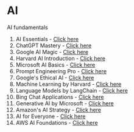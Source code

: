 # AI
AI fundamentals

 1. AI Essentials - [Click here](lnkd.in/dyEt4DGt)
 2. ChatGPT Mastery - [Click here](lnkd.in/eiRtk-6q)
 3. Google AI Magic - [Click here](lnkd.in/eBQXfBe9)
 4. Harvard AI Introduction - [Click here](lnkd.in/eu4mZaAG)
 5. Microsoft AI Basics - [Click here](lnkd.in/eYNWzXUX)
 6. Prompt Engineering Pro - [Click here](lnkd.in/eNi_YNSe)
 7. Google's Ethical AI - [Click here](lnkd.in/eTrwSU89)
 8. Machine Learning by Harvard - [Click here](lnkd.in/eX28syMJ)
 9. Language Models by LangChain - [Click here](lnkd.in/evZVJbNy)
10. Bing Chat Applications - [Click here](lnkd.in/ejN-qrVy)
11. Generative AI by Microsoft - [Click here](lnkd.in/dqjnzcCD)
12. Amazon's AI Strategy - [Click here](lnkd.in/dFhmsvZC)
13. AI for Everyone - [Click here](lnkd.in/eFx7zCz7)
14. AWS AI Foundations - [Click here](lnkd.in/dEjN9PRm)

